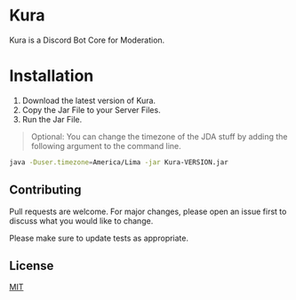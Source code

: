 # **Kura**
Kura is a Discord Bot Core for Moderation.
# **Installation**

1. Download the latest version of Kura.
2. Copy the Jar File to your Server Files.
3. Run the Jar File.

> Optional: You can change the timezone of the JDA stuff by adding the following argument to the command line. 

```bash
java -Duser.timezone=America/Lima -jar Kura-VERSION.jar
```

## **Contributing**

Pull requests are welcome. For major changes, please open an issue first to discuss what you would like to change.

Please make sure to update tests as appropriate.

## **License**
[MIT](https://choosealicense.com/licenses/mit/)
